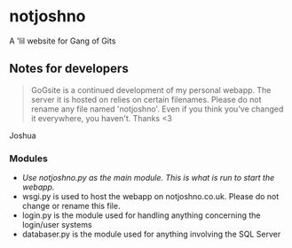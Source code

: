 # notjoshno
A 'lil website for Gang of Gits

## Notes for developers

> GoGsite is a continued development of my personal webapp. The server it is hosted on relies on certain filenames. Please do not rename any file named 'notjoshno'. Even if you think you've changed it everywhere, you haven't. Thanks <3

Joshua

### Modules
* *Use notjoshno.py as the main module. This is what is run to start the webapp.*
* wsgi.py is used to host the webapp on notjoshno.co.uk. Please do not change or rename this file.
* login.py is the module used for handling anything concerning the login/user systems
* databaser.py is the module used for anything involving the SQL Server
